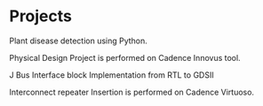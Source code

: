 # Projects

Plant disease detection using Python.

Physical Design Project is performed on Cadence Innovus tool.

J Bus Interface block Implementation from RTL to GDSII

Interconnect repeater Insertion is performed on Cadence Virtuoso.


